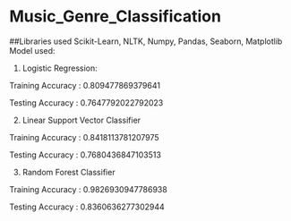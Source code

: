 # Music_Genre_Classification

##Libraries used Scikit-Learn, NLTK, Numpy, Pandas, Seaborn, Matplotlib
Model used:
1. Logistic Regression:

  Training Accuracy : 0.809477869379641

  Testing Accuracy : 0.7647792022792023

2. Linear Support Vector Classifier

  Training Accuracy : 0.8418113781207975

  Testing Accuracy : 0.7680436847103513

3. Random Forest Classifier

  Training Accuracy : 0.9826930947786938

  Testing Accuracy : 0.8360636277302944
